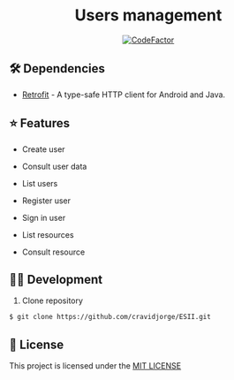 <div >
 <h1 align="center"> Users management </h1>
 <p align="center"><a href="https://www.codefactor.io/repository/github/cravidjorge/esii"><img src="https://www.codefactor.io/repository/github/cravidjorge/esii/badge" alt="CodeFactor" /></a></p>
</div>

## 🛠 Dependencies
- [Retrofit](https://square.github.io/retrofit/) - A type-safe HTTP client for Android and Java.

## ⭐ Features
- Create user

- Consult user data

- List users

- Register user

- Sign in user

- List resources

- Consult resource

## 👷‍♂️ Development
 1. Clone repository
 ```bash
 $ git clone https://github.com/cravidjorge/ESII.git
 ```
 
 ## 📝 License
 This project is licensed under the [MIT LICENSE](LICENSE)
